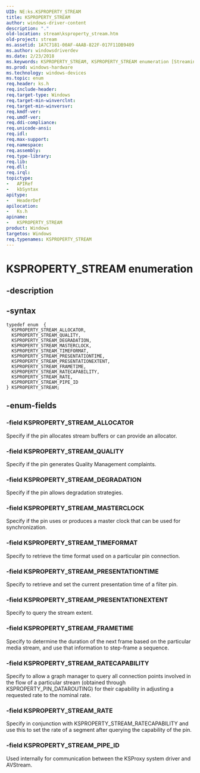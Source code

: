 ```yaml
---
UID: NE:ks.KSPROPERTY_STREAM
title: KSPROPERTY_STREAM
author: windows-driver-content
description: "."
old-location: stream\ksproperty_stream.htm
old-project: stream
ms.assetid: 1A7C7181-00AF-4AAB-822F-017F11DB9409
ms.author: windowsdriverdev
ms.date: 2/23/2018
ms.keywords: KSPROPERTY_STREAM, KSPROPERTY_STREAM enumeration [Streaming Media Devices], KSPROPERTY_STREAM_ALLOCATOR, KSPROPERTY_STREAM_DEGRADATION, KSPROPERTY_STREAM_FRAMETIME, KSPROPERTY_STREAM_MASTERCLOCK, KSPROPERTY_STREAM_PIPE_ID, KSPROPERTY_STREAM_PRESENTATIONEXTENT, KSPROPERTY_STREAM_PRESENTATIONTIME, KSPROPERTY_STREAM_QUALITY, KSPROPERTY_STREAM_RATE, KSPROPERTY_STREAM_RATECAPABILITY, KSPROPERTY_STREAM_TIMEFORMAT, ks/KSPROPERTY_STREAM, ks/KSPROPERTY_STREAM_ALLOCATOR, ks/KSPROPERTY_STREAM_DEGRADATION, ks/KSPROPERTY_STREAM_FRAMETIME, ks/KSPROPERTY_STREAM_MASTERCLOCK, ks/KSPROPERTY_STREAM_PIPE_ID, ks/KSPROPERTY_STREAM_PRESENTATIONEXTENT, ks/KSPROPERTY_STREAM_PRESENTATIONTIME, ks/KSPROPERTY_STREAM_QUALITY, ks/KSPROPERTY_STREAM_RATE, ks/KSPROPERTY_STREAM_RATECAPABILITY, ks/KSPROPERTY_STREAM_TIMEFORMAT, stream.ksproperty_stream
ms.prod: windows-hardware
ms.technology: windows-devices
ms.topic: enum
req.header: ks.h
req.include-header: 
req.target-type: Windows
req.target-min-winverclnt: 
req.target-min-winversvr: 
req.kmdf-ver: 
req.umdf-ver: 
req.ddi-compliance: 
req.unicode-ansi: 
req.idl: 
req.max-support: 
req.namespace: 
req.assembly: 
req.type-library: 
req.lib: 
req.dll: 
req.irql: 
topictype:
-	APIRef
-	kbSyntax
apitype:
-	HeaderDef
apilocation:
-	Ks.h
apiname:
-	KSPROPERTY_STREAM
product: Windows
targetos: Windows
req.typenames: KSPROPERTY_STREAM
---
```


# KSPROPERTY_STREAM enumeration


## -description





## -syntax


````
typedef enum  { 
  KSPROPERTY_STREAM_ALLOCATOR,
  KSPROPERTY_STREAM_QUALITY,
  KSPROPERTY_STREAM_DEGRADATION,
  KSPROPERTY_STREAM_MASTERCLOCK,
  KSPROPERTY_STREAM_TIMEFORMAT,
  KSPROPERTY_STREAM_PRESENTATIONTIME,
  KSPROPERTY_STREAM_PRESENTATIONEXTENT,
  KSPROPERTY_STREAM_FRAMETIME,
  KSPROPERTY_STREAM_RATECAPABILITY,
  KSPROPERTY_STREAM_RATE,
  KSPROPERTY_STREAM_PIPE_ID
} KSPROPERTY_STREAM;
````


## -enum-fields




### -field KSPROPERTY_STREAM_ALLOCATOR

Specify if the pin allocates stream buffers or can provide an allocator.


### -field KSPROPERTY_STREAM_QUALITY

Specify if the pin generates Quality Management complaints.


### -field KSPROPERTY_STREAM_DEGRADATION

Specify if the pin allows degradation strategies.


### -field KSPROPERTY_STREAM_MASTERCLOCK

Specify if the pin uses or produces a master clock that can be used for synchronization.


### -field KSPROPERTY_STREAM_TIMEFORMAT

Specify to retrieve the time format used on a particular pin connection.


### -field KSPROPERTY_STREAM_PRESENTATIONTIME

Specify to retrieve and set the current presentation time of a filter pin.


### -field KSPROPERTY_STREAM_PRESENTATIONEXTENT

Specify to query the stream extent.


### -field KSPROPERTY_STREAM_FRAMETIME

Specify to determine the duration of the next frame based on the particular media stream, and use that information to step-frame a sequence.


### -field KSPROPERTY_STREAM_RATECAPABILITY

Specify to allow a graph manager to query all connection points involved in the flow of a particular stream (obtained through KSPROPERTY_PIN_DATAROUTING) for their capability in adjusting a requested rate to the nominal rate.


### -field KSPROPERTY_STREAM_RATE

Specify in conjunction with KSPROPERTY_STREAM_RATECAPABILITY and use this to set the rate of a segment after querying the capability of the pin.


### -field KSPROPERTY_STREAM_PIPE_ID

Used internally for communication between the KSProxy system driver and AVStream.

